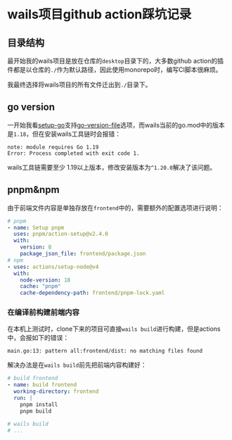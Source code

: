# wails项目github action踩坑记录

## 目录结构

最开始我的wails项目是放在仓库的`desktop`目录下的，大多数github action的插件都是以仓库的`./`作为默认路径，因此使用monorepo时，编写CI脚本很麻烦。

我最终选择将wails项目的所有文件迁出到`./`目录下。

## go version

一开始我看[setup-go](https://github.com/actions/setup-go)支持[go-version-file](https://github.com/actions/setup-go?tab=readme-ov-file#getting-go-version-from-the-gomod-file)选项，而wails当前的go.mod中的版本是`1.18`，但在安装wails工具链时会报错：

```
note: module requires Go 1.19
Error: Process completed with exit code 1.
```

wails工具链需要至少 1.19以上版本，修改安装版本为`^1.20.0`解决了该问题。

## pnpm&npm

由于前端文件内容是单独存放在`frontend`中的，需要额外的配置选项进行说明：

```yaml
# pnpm
- name: Setup pnpm
  uses: pnpm/action-setup@v2.4.0
  with:
    version: 8
    package_json_file: frontend/package.json
# npm
- uses: actions/setup-node@v4
  with:
    node-version: 18
    cache: "pnpm"
    cache-dependency-path: frontend/pnpm-lock.yaml
```

### 在编译前构建前端内容

在本机上测试时，clone下来的项目可直接`wails build`进行构建，但是actions中，会报如下的错误：

```
main.go:13: pattern all:frontend/dist: no matching files found
```

解决办法是在`wails build`前先把前端内容构建好：

```yaml
# build frontend
- name: build frontend
  working-directory: frontend
  run: |
    pnpm install
    pnpm build

# wails build
# ...
```
